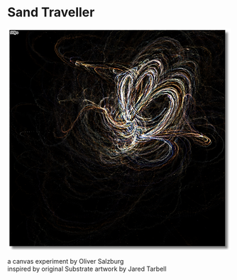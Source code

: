 # Sand Traveller

![](./public/canvas.png)

a canvas experiment by Oliver Salzburg  
inspired by original Substrate artwork by Jared Tarbell
